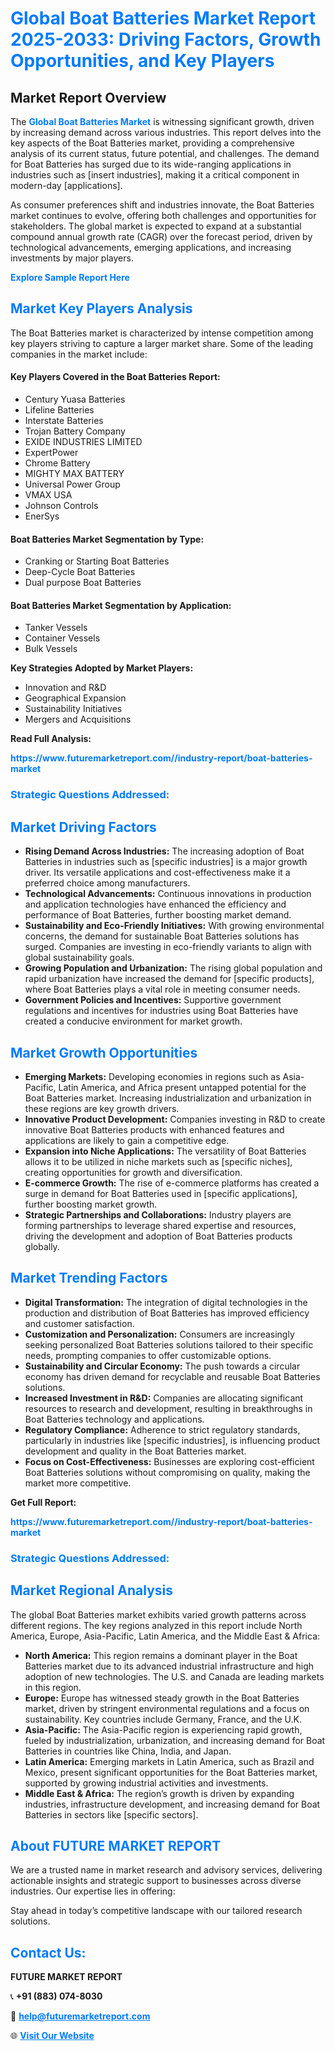 <h1 style="color: #007BFF;">Global Boat Batteries Market Report 2025-2033: Driving Factors, Growth Opportunities, and Key Players</h1>

<section id="overview">
<h2>Market Report Overview</h2>
<p>The <a href="https://www.futuremarketreport.com//industry-report/boat-batteries-market" style="color: #007BFF; text-decoration: none;"><strong>Global Boat Batteries Market</strong></a> is witnessing significant growth, driven by increasing demand across various industries. This report delves into the key aspects of the Boat Batteries market, providing a comprehensive analysis of its current status, future potential, and challenges. The demand for Boat Batteries has surged due to its wide-ranging applications in industries such as [insert industries], making it a critical component in modern-day [applications].</p>
<p>As consumer preferences shift and industries innovate, the Boat Batteries market continues to evolve, offering both challenges and opportunities for stakeholders. The global market is expected to expand at a substantial compound annual growth rate (CAGR) over the forecast period, driven by technological advancements, emerging applications, and increasing investments by major players.</p>
</section>

<section id="overview">
<p><a href="https://www.futuremarketreport.com//request-sample/reportId=91735" style="color: #007BFF; text-decoration: none;"><strong>Explore Sample Report Here</strong></a></p>
</section>

<section id="key-players">
<h2 style="color: #007BFF;">Market Key Players Analysis</h2>
<p>The Boat Batteries market is characterized by intense competition among key players striving to capture a larger market share. Some of the leading companies in the market include:</p>
<h4>Key Players Covered in the Boat Batteries Report:</h4>
<ul><li>Century Yuasa Batteries</li><li>Lifeline Batteries</li><li>Interstate Batteries</li><li>Trojan Battery Company</li><li>EXIDE INDUSTRIES LIMITED</li><li>ExpertPower</li><li>Chrome Battery</li><li>MIGHTY MAX BATTERY</li><li>Universal Power Group</li><li>VMAX USA</li><li>Johnson Controls</li><li>EnerSys</li></ul>
<h4>Boat Batteries Market Segmentation by Type:</h4>
<ul><li>Cranking or Starting Boat Batteries</li><li>Deep-Cycle Boat Batteries</li><li>Dual purpose Boat Batteries</li></ul>

<h4>Boat Batteries Market Segmentation by Application:</h4>
<ul><li>Tanker Vessels</li><li>Container Vessels</li><li>Bulk Vessels</li></ul>
<p><strong>Key Strategies Adopted by Market Players:</strong></p>
<ul>
<li>Innovation and R&D</li>
<li>Geographical Expansion</li>
<li>Sustainability Initiatives</li>
<li>Mergers and Acquisitions</li>
</ul>
</section>

<section>
<p><strong>Read Full Analysis: </strong></p><a href="https://www.futuremarketreport.com//industry-report/boat-batteries-market" style="color: #007BFF; text-decoration: none;"><strong>https://www.futuremarketreport.com//industry-report/boat-batteries-market</strong></a>
<h3 style="color: #007BFF;">Strategic Questions Addressed:</h3>
</section>

<section id="driving-factors">
<h2 style="color: #007BFF;">Market Driving Factors</h2>
<ul>
<li><strong>Rising Demand Across Industries:</strong> The increasing adoption of Boat Batteries in industries such as [specific industries] is a major growth driver. Its versatile applications and cost-effectiveness make it a preferred choice among manufacturers.</li>
<li><strong>Technological Advancements:</strong> Continuous innovations in production and application technologies have enhanced the efficiency and performance of Boat Batteries, further boosting market demand.</li>
<li><strong>Sustainability and Eco-Friendly Initiatives:</strong> With growing environmental concerns, the demand for sustainable Boat Batteries solutions has surged. Companies are investing in eco-friendly variants to align with global sustainability goals.</li>
<li><strong>Growing Population and Urbanization:</strong> The rising global population and rapid urbanization have increased the demand for [specific products], where Boat Batteries plays a vital role in meeting consumer needs.</li>
<li><strong>Government Policies and Incentives:</strong> Supportive government regulations and incentives for industries using Boat Batteries have created a conducive environment for market growth.</li>
</ul>
</section>

<section id="growth-opportunities">
<h2 style="color: #007BFF;">Market Growth Opportunities</h2>
<ul>
<li><strong>Emerging Markets:</strong> Developing economies in regions such as Asia-Pacific, Latin America, and Africa present untapped potential for the Boat Batteries market. Increasing industrialization and urbanization in these regions are key growth drivers.</li>
<li><strong>Innovative Product Development:</strong> Companies investing in R&D to create innovative Boat Batteries products with enhanced features and applications are likely to gain a competitive edge.</li>
<li><strong>Expansion into Niche Applications:</strong> The versatility of Boat Batteries allows it to be utilized in niche markets such as [specific niches], creating opportunities for growth and diversification.</li>
<li><strong>E-commerce Growth:</strong> The rise of e-commerce platforms has created a surge in demand for Boat Batteries used in [specific applications], further boosting market growth.</li>
<li><strong>Strategic Partnerships and Collaborations:</strong> Industry players are forming partnerships to leverage shared expertise and resources, driving the development and adoption of Boat Batteries products globally.</li>
</ul>
</section>

<section id="trending-factors">
<h2 style="color: #007BFF;">Market Trending Factors</h2>
<ul>
<li><strong>Digital Transformation:</strong> The integration of digital technologies in the production and distribution of Boat Batteries has improved efficiency and customer satisfaction.</li>
<li><strong>Customization and Personalization:</strong> Consumers are increasingly seeking personalized Boat Batteries solutions tailored to their specific needs, prompting companies to offer customizable options.</li>
<li><strong>Sustainability and Circular Economy:</strong> The push towards a circular economy has driven demand for recyclable and reusable Boat Batteries solutions.</li>
<li><strong>Increased Investment in R&D:</strong> Companies are allocating significant resources to research and development, resulting in breakthroughs in Boat Batteries technology and applications.</li>
<li><strong>Regulatory Compliance:</strong> Adherence to strict regulatory standards, particularly in industries like [specific industries], is influencing product development and quality in the Boat Batteries market.</li>
<li><strong>Focus on Cost-Effectiveness:</strong> Businesses are exploring cost-efficient Boat Batteries solutions without compromising on quality, making the market more competitive.</li>
</ul>
</section>

<section>
<p><strong>Get Full Report: </strong></p><a href="https://www.futuremarketreport.com//industry-report/boat-batteries-market" style="color: #007BFF; text-decoration: none;"><strong>https://www.futuremarketreport.com//industry-report/boat-batteries-market</strong></a>
<h3 style="color: #007BFF;">Strategic Questions Addressed:</h3>
</section>


<section id="regional-analysis">
<h2 style="color: #007BFF;">Market Regional Analysis</h2>
<p>The global Boat Batteries market exhibits varied growth patterns across different regions. The key regions analyzed in this report include North America, Europe, Asia-Pacific, Latin America, and the Middle East & Africa:</p>
<ul>
<li><strong>North America:</strong> This region remains a dominant player in the Boat Batteries market due to its advanced industrial infrastructure and high adoption of new technologies. The U.S. and Canada are leading markets in this region.</li>
<li><strong>Europe:</strong> Europe has witnessed steady growth in the Boat Batteries market, driven by stringent environmental regulations and a focus on sustainability. Key countries include Germany, France, and the U.K.</li>
<li><strong>Asia-Pacific:</strong> The Asia-Pacific region is experiencing rapid growth, fueled by industrialization, urbanization, and increasing demand for Boat Batteries in countries like China, India, and Japan.</li>
<li><strong>Latin America:</strong> Emerging markets in Latin America, such as Brazil and Mexico, present significant opportunities for the Boat Batteries market, supported by growing industrial activities and investments.</li>
<li><strong>Middle East & Africa:</strong> The region’s growth is driven by expanding industries, infrastructure development, and increasing demand for Boat Batteries in sectors like [specific sectors].</li>
</ul>
</section>

<footer>
<h2 style="color: #007BFF;">About FUTURE MARKET REPORT</h2>
<p>We are a trusted name in market research and advisory services, delivering actionable insights and strategic support to businesses across diverse industries. Our expertise lies in offering:</p>

<p>Stay ahead in today’s competitive landscape with our tailored research solutions.</p>

<h2 style="color: #007BFF;">Contact Us:</h2>
<p><strong>FUTURE MARKET REPORT</strong></p>
<p>📞 <strong>+91 (883) 074-8030</strong></p>
<p>📧 <strong><a href="mailto:help@futuremarketreport.com" style="color: #007BFF;">help@futuremarketreport.com</a></strong></p>
<p>🌐 <strong><a href="https://www.futuremarketreport.com/" style="color: #007BFF;">Visit Our Website</a></strong></p>
</footer>
